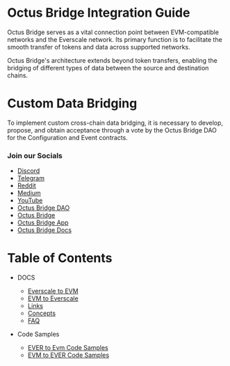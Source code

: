 # Octus Bridge Integration Guide

Octus Bridge serves as a vital connection point between EVM-compatible networks and the Everscale network. Its primary function is to facilitate the smooth transfer of tokens and data across supported networks.

Octus Bridge's architecture extends beyond token transfers, enabling the bridging of different types of data between the source and destination chains.

# Custom Data Bridging

To implement custom cross-chain data bridging, it is necessary to develop, propose, and obtain acceptance through a vote by the Octus Bridge DAO for the Configuration and Event contracts.

### Join our Socials
- [Discord](https://discord.gg/6dryaZQNmC)
- [Telegram](https://t.me/broxus_chat)
- [Reddit](https://www.reddit.com/r/crypto_is_easy)
- [Medium](https://medium.com/Broxus)
- [YouTube](https://www.youtube.com/channel/UCQ_XxaWTFxyQbiVI_SDiOmQs)
- [Octus Bridge DAO](https://app.octusbridge.io/governance)
- [Octus Bridge](https://octusbridge.io)
- [Octus Bridge App](https://app.octusbridge.io/bridge)
- [Octus Bridge Docs](https://docs.octusbridge.io)

# Table of Contents

- DOCS

  - [Everscale to EVM](./docs/EVER-to-EVM.md)
  - [EVM to Everscale](./docs/EVM-to-EVER.md)
  - [Links](./docs/addresses.md)
  - [Concepts](./docs/Concepts/ToC.md)
  - [FAQ](./docs/FAQ.md)

- Code Samples

  - [EVER to Evm Code Samples](./src/codeSamples/md/EverToEvm/workFlow.md)
  - [EVM to EVER Code Samples](./src/codeSamples/md/EvmToEver/workFlow.md)
